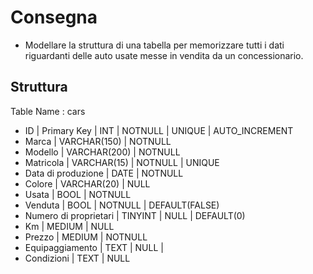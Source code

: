 # Consegna

- Modellare la struttura di una tabella per memorizzare tutti i dati riguardanti delle auto usate messe in vendita da un concessionario.

## Struttura

Table Name : cars

- ID | Primary Key | INT | NOTNULL | UNIQUE | AUTO_INCREMENT
- Marca | VARCHAR(150) | NOTNULL
- Modello | VARCHAR(200) | NOTNULL
- Matricola | VARCHAR(15) | NOTNULL | UNIQUE
- Data di produzione | DATE | NOTNULL
- Colore | VARCHAR(20) | NULL
- Usata | BOOL | NOTNULL
- Venduta | BOOL | NOTNULL | DEFAULT(FALSE)
- Numero di proprietari | TINYINT | NULL | DEFAULT(0)
- Km | MEDIUM | NULL
- Prezzo | MEDIUM | NOTNULL
- Equipaggiamento | TEXT | NULL |
- Condizioni | TEXT | NULL

